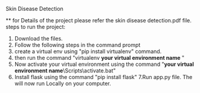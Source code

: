 Skin Disease Detection

** for Details of the project please refer the skin disease detection.pdf file.
steps to run the project:
1. Download the files.
2. Follow the following steps in the command prompt
3. create a virtual env using "pip install virtualenv" command.
4. then run the command "virtualenv **your virtual environment name** "
5. Now activate your virtual environment using the command "**your virtual environment name**\Scripts\activate.bat"
6. Install flask using the command "pip install flask"
7.Run app.py file.
The will now run Locally on your computer.


